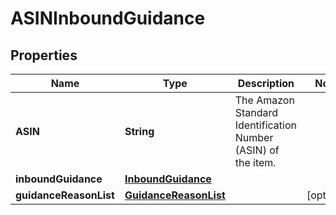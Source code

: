 # ASINInboundGuidance

## Properties
Name | Type | Description | Notes
------------ | ------------- | ------------- | -------------
**ASIN** | **String** | The Amazon Standard Identification Number (ASIN) of the item. | 
**inboundGuidance** | [**InboundGuidance**](InboundGuidance.md) |  | 
**guidanceReasonList** | [**GuidanceReasonList**](GuidanceReasonList.md) |  |  [optional]
